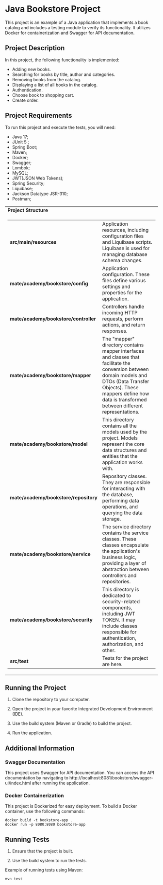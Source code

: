 # Java Bookstore Project

This project is an example of a Java application that implements a book catalog and includes 
a testing module to verify its functionality. 
It utilizes Docker for containerization and Swagger for API documentation.

## Project Description

In this project, the following functionality is implemented:

- Adding new books.
- Searching for books by title, author and categories.
- Removing books from the catalog.
- Displaying a list of all books in the catalog.
- Authentication.
- Choose book to shopping cart. 
- Create order.

## Project Requirements

To run this project and execute the tests, you will need:

- Java 17;
- JUnit 5 ;
- Spring Boot;
- Maven;
- Docker;
- Swagger;
- Lombok;
- MySQL;
- JWT(JSON Web Tokens);
- Spring Security;
- Liquibase;
- Jackson Datatype JSR-310;
- Postman;

<table>
  <tr>
    <td><strong>Project Structure</strong></td>
  </tr>
  <tr>
    <td>
      <table>
        <tr>
          <td><strong>src/main/resources</strong></td>
            <td>Application resources, including configuration files and Liquibase scripts. Liquibase is used for managing database schema changes.</td>
        </tr>
        <tr>
          <td><strong>mate/academy/bookstore/config</strong></td>
          <td>Application configuration. These files define various settings and properties for the application.</td>
        </tr>
        <tr>
          <td><strong>mate/academy/bookstore/controller</strong></td>
          <td>Controllers handle incoming HTTP requests, perform actions, and return responses.</td>
        </tr>
        <tr>
          <td><strong>mate/academy/bookstore/mapper</strong></td>
           <td>The "mapper" directory contains mapper interfaces and classes that facilitate the conversion between domain models and DTOs (Data Transfer Objects). These mappers define how data is transformed between different representations.</td>
        </tr>
        <tr>
          <td><strong>mate/academy/bookstore/model</strong></td>
          <td>This directory contains all the models used by the project. Models represent the core data structures and entities that the application works with.</td>
        </tr>
        <tr>
          <td><strong>mate/academy/bookstore/repository</strong></td>
          <td>Repository classes. They are responsible for interacting with the database, performing data operations, and querying the data storage.</td>
        </tr>
        <tr>
          <td><strong>mate/academy/bookstore/service</strong></td>
          <td>The service directory contains the service classes. These classes encapsulate the application's business logic, providing a layer of abstraction between controllers and repositories.</td>
        </tr>
        <tr>
          <td><strong>mate/academy/bookstore/security</strong></td>
          <td>This directory is dedicated to security-related components, including JWT TOKEN. It may include classes responsible for authentication, authorization, and other.</td>
        </tr>
        <tr>
          <td><strong>src/test</strong></td>
          <td>Tests for the project are here.</td>
        </tr>
      </table>
    </td>
  </tr>
</table>

## Running the Project

1. Clone the repository to your computer.

2. Open the project in your favorite Integrated Development Environment (IDE).

3. Use the build system (Maven or Gradle) to build the project.

4. Run the application.

## Additional Information

### Swagger Documentation

This project uses Swagger for API documentation. You can access the API documentation by navigating 
to http://localhost:8081/bookstore/swagger-ui/index.html after running the application.


### Docker Containerization

This project is Dockerized for easy deployment. To build a Docker container, use the following commands:

``` 
docker build -t bookstore-app .
docker run -p 8080:8080 bookstore-app
``` 

## Running Tests

1. Ensure that the project is built.

2. Use the build system to run the tests.

Example of running tests using Maven:

```shell
mvn test

